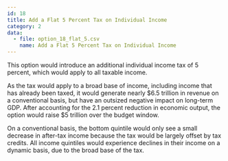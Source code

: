 ```yaml
---
id: 18
title: Add a Flat 5 Percent Tax on Individual Income
category: 2
data:
  - file: option_18_flat_5.csv
    name: Add a Flat 5 Percent Tax on Individual Income
---
```


This option would introduce an additional individual income tax of 5 percent, which would apply to all taxable income.

As the tax would apply to a broad base of income, including income that has already been taxed, it would generate nearly $6.5 trillion in revenue on a conventional basis, but have an outsized negative impact on long-term GDP. After accounting for the 2.1 percent reduction in economic output, the option would raise $5 trillion over the budget window.

On a conventional basis, the bottom quintile would only see a small decrease in after-tax income because the tax would be largely offset by tax credits. All income quintiles would experience declines in their income on a dynamic basis, due to the broad base of the tax.

